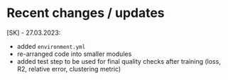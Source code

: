 # Recent changes / updates

[SK] - 27.03.2023: 
- added `environment.yml`
- re-arranged code into smaller modules
- added test step to be used for final quality checks after training (loss, R2, relative error, clustering metric)
